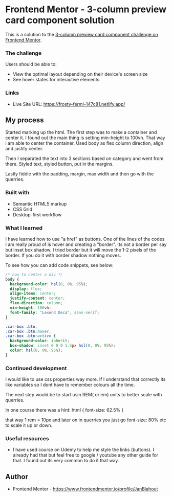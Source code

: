 # Frontend Mentor - 3-column preview card component solution

This is a solution to the [3-column preview card component challenge on Frontend Mentor](https://www.frontendmentor.io/challenges/3column-preview-card-component-pH92eAR2-). 

### The challenge

Users should be able to:

- View the optimal layout depending on their device's screen size
- See hover states for interactive elements


### Links

- Live Site URL: https://frosty-fermi-147c81.netlify.app/

## My process

Started marking up the html.
The first step was to make a container and center it.
I found out the main thing is setting min-height to 100vh. That way i am able to center the container. Used body as flex column direction, align and justify center.

Then I separated the text into 3 sections based on category and went from there. Styled text, styled button, put in the margins.

Lastly fiddle with the padding, margin, max width and then go with the querries.

### Built with

- Semantic HTML5 markup
- CSS Grid
- Desktop-first workflow

### What I learned

I have learned how to use "a href" as buttons.
One of the lines of the codes I am really proud of is hover and creating a "border".
Its not a border per say but inset box shadow. I tried border but it will move the 1-2 pixels of the border. If you do it with border shadow nothing moves.

To see how you can add code snippets, see below:

```css
/* how to center a div */
body {
  background-color: hsl(0, 0%, 95%);
  display: flex;
  align-items: center;
  justify-content: center;
  flex-direction: column;
  min-height: 100vh;
  font-family: "Lexend Deca", sans-serif;
}

.car-box .btn,
.car-box .btn:hover,
.car-box .btn:active {
  background-color: inherit;
  box-shadow: inset 0 0 0 1.5px hsl(0, 0%, 95%);
  color: hsl(0, 0%, 95%);
}
```

### Continued development

I would like to use css properties way more. If I understand that correctly its like variables so I dont have to remember colours all the time.

The next step would be to start usin REM( or em) units to better scale with querries.

In one course there was a hint:
html {
font-size: 62.5%
}

that way 1 rem = 10px and later on in querries you just go font-size: 80% etc to scale it up or down.

### Useful resources

- I have used course on Udemy to help me style the links (buttons). I already had that but feel free to google / youtube any other guide for that. I found out its very common to do it that way.

## Author

- Frontend Mentor - https://www.frontendmentor.io/profile/JanBlahout
